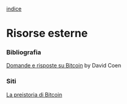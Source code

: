 [indice](README.md)
# Risorse esterne
### Bibliografia
[Domande e risposte su Bitcoin](https://qabitcoin.davidcoen.it/product/domande-e-risposte-su-bitcoin-versione-cartacea/) by David Coen

### Siti
[La preistoria di Bitcoin](https://btc.onosendai.eu/prehistory)

